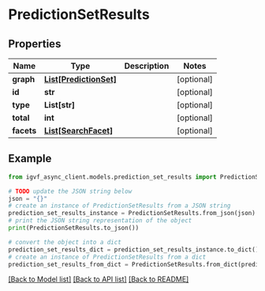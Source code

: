 # PredictionSetResults


## Properties

Name | Type | Description | Notes
------------ | ------------- | ------------- | -------------
**graph** | [**List[PredictionSet]**](PredictionSet.md) |  | [optional] 
**id** | **str** |  | [optional] 
**type** | **List[str]** |  | [optional] 
**total** | **int** |  | [optional] 
**facets** | [**List[SearchFacet]**](SearchFacet.md) |  | [optional] 

## Example

```python
from igvf_async_client.models.prediction_set_results import PredictionSetResults

# TODO update the JSON string below
json = "{}"
# create an instance of PredictionSetResults from a JSON string
prediction_set_results_instance = PredictionSetResults.from_json(json)
# print the JSON string representation of the object
print(PredictionSetResults.to_json())

# convert the object into a dict
prediction_set_results_dict = prediction_set_results_instance.to_dict()
# create an instance of PredictionSetResults from a dict
prediction_set_results_from_dict = PredictionSetResults.from_dict(prediction_set_results_dict)
```
[[Back to Model list]](../README.md#documentation-for-models) [[Back to API list]](../README.md#documentation-for-api-endpoints) [[Back to README]](../README.md)


